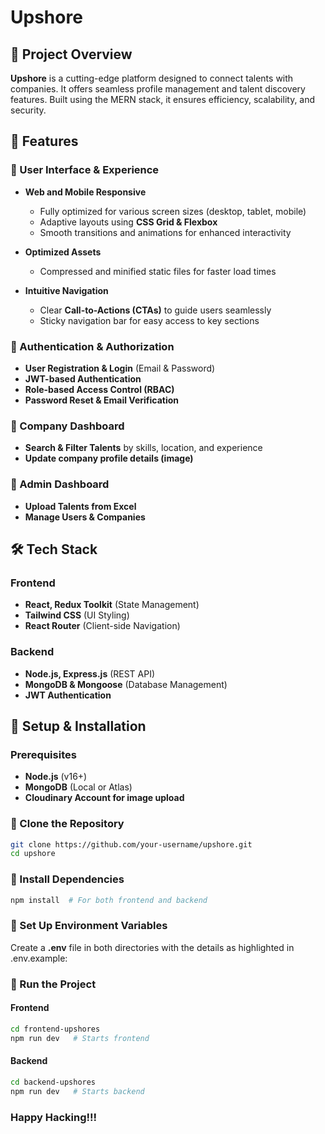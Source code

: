 # Upshore

## 🚀 Project Overview

**Upshore** is a cutting-edge platform designed to connect talents with companies. It offers seamless profile management and talent discovery features. Built using the MERN stack, it ensures efficiency, scalability, and security.

## 📌 Features

### 🔹 User Interface & Experience

- **Web and Mobile Responsive**
  - Fully optimized for various screen sizes (desktop, tablet, mobile)
  - Adaptive layouts using **CSS Grid & Flexbox**
  - Smooth transitions and animations for enhanced interactivity
  
- **Optimized Assets**
  - Compressed and minified static files for faster load times
  
- **Intuitive Navigation**
  - Clear **Call-to-Actions (CTAs)** to guide users seamlessly
  - Sticky navigation bar for easy access to key sections

### 🔹 Authentication & Authorization

- **User Registration & Login** (Email & Password)
- **JWT-based Authentication**
- **Role-based Access Control (RBAC)**
- **Password Reset & Email Verification**

### 🔹 Company Dashboard

- **Search & Filter Talents** by skills, location, and experience
- **Update company profile details (image)**

### 🔹 Admin Dashboard

- **Upload Talents from Excel**
- **Manage Users & Companies**

## 🛠️ Tech Stack

### **Frontend**

- **React, Redux Toolkit** (State Management)
- **Tailwind CSS** (UI Styling)
- **React Router** (Client-side Navigation)

### **Backend**

- **Node.js, Express.js** (REST API)
- **MongoDB & Mongoose** (Database Management)
- **JWT Authentication**

## 📄 Setup & Installation

### Prerequisites

- **Node.js** (v16+)
- **MongoDB** (Local or Atlas)
- **Cloudinary Account for image upload**

### 🔹 Clone the Repository

```sh
git clone https://github.com/your-username/upshore.git
cd upshore
```

### 🔹 Install Dependencies

```sh
npm install  # For both frontend and backend
```

### 🔹 Set Up Environment Variables

Create a **.env** file in both directories with the details as highlighted in .env.example:

### 🔹 Run the Project

#### Frontend
```sh
cd frontend-upshores
npm run dev   # Starts frontend
```

#### Backend
```sh
cd backend-upshores
npm run dev   # Starts backend
```

### Happy Hacking!!!
